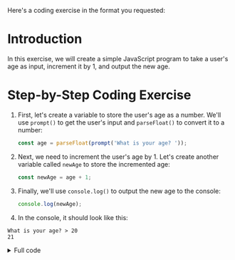 Here's a coding exercise in the format you requested:

# Introduction
In this exercise, we will create a simple JavaScript program to take a user's age as input, increment it by 1, and output the new age.

# Step-by-Step Coding Exercise
1. First, let's create a variable to store the user's age as a number. We'll use `prompt()` to get the user's input and `parseFloat()` to convert it to a number:
   ```js
   const age = parseFloat(prompt('What is your age? '));
   ```

2. Next, we need to increment the user's age by 1. Let's create another variable called `newAge` to store the incremented age:
   ```js
   const newAge = age + 1;
   ```

3. Finally, we'll use `console.log()` to output the new age to the console:
   ```js
   console.log(newAge);
   ```
4. In the console, it should look like this:

```
What is your age? > 20
21
```

<details>
<summary>Full code</summary>
  
```js
  const age = parseFloat(prompt('What is your age? '));
  const newAge = age + 1;
  console.log(newAge);
```
</details>